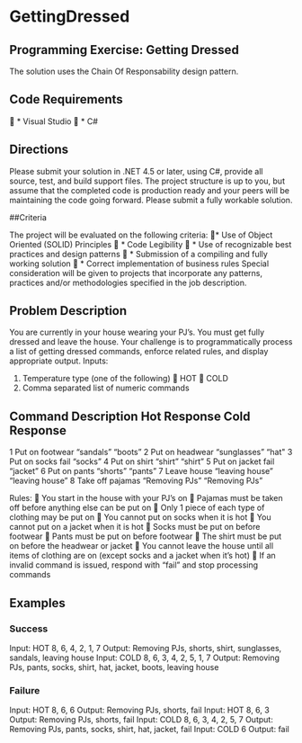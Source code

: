 # GettingDressed

## Programming Exercise: Getting Dressed

The solution uses the Chain Of Responsability design pattern. 

## Code Requirements
 * Visual Studio
 * C#
## Directions

Please submit your solution in .NET 4.5 or later, using C#, provide all source, test, and build support files. The
project structure is up to you, but assume that the completed code is production ready and your peers will be
maintaining the code going forward. Please submit a fully workable solution.

##Criteria

The project will be evaluated on the following criteria:
*  Use of Object Oriented (SOLID) Principles
 * Code Legibility
 * Use of recognizable best practices and design patterns
 * Submission of a compiling and fully working solution
 * Correct implementation of business rules
Special consideration will be given to projects that incorporate any patterns, practices and/or methodologies
specified in the job description.

## Problem Description

You are currently in your house wearing your PJ’s. You must get fully dressed and leave the house.
Your challenge is to programmatically process a list of getting dressed commands, enforce related rules, and
display appropriate output.
Inputs:
1. Temperature type (one of the following)
 HOT
 COLD
2. Comma separated list of numeric commands

## Command Description Hot Response Cold Response
1 Put on footwear     “sandals”         “boots”
2 Put on headwear     “sunglasses”     “hat"
3 Put on socks        fail             “socks”
4 Put on shirt        “shirt”           “shirt”
5 Put on jacket       fail             “jacket”
6 Put on pants        “shorts”          “pants”
7 Leave house        “leaving house”    “leaving house”
8 Take off pajamas    “Removing PJs”    “Removing PJs”

Rules:
 You start in the house with your PJ’s on
 Pajamas must be taken off before anything else can be put on
 Only 1 piece of each type of clothing may be put on
 You cannot put on socks when it is hot
 You cannot put on a jacket when it is hot
 Socks must be put on before footwear
 Pants must be put on before footwear
 The shirt must be put on before the headwear or jacket
 You cannot leave the house until all items of clothing are on
(except socks and a jacket when it’s hot)
 If an invalid command is issued, respond with “fail” and stop processing commands

## Examples

### Success
Input: HOT 8, 6, 4, 2, 1, 7
Output: Removing PJs, shorts, shirt, sunglasses, sandals, leaving house
Input: COLD 8, 6, 3, 4, 2, 5, 1, 7
Output: Removing PJs, pants, socks, shirt, hat, jacket, boots, leaving house

### Failure
Input: HOT 8, 6, 6
Output:  Removing PJs, shorts, fail
Input:  HOT 8, 6, 3
Output:  Removing PJs, shorts, fail
Input:  COLD 8, 6, 3, 4, 2, 5, 7
Output:  Removing PJs, pants, socks, shirt, hat, jacket, fail
Input:  COLD 6
Output:  fail
